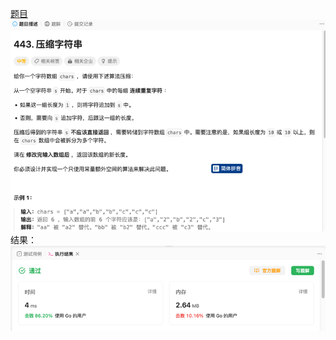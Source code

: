 [题目](https://leetcode.cn/problems/string-compression/?envType=study-plan-v2&envId=leetcode-75)
![pic](img.png)
结果：
![pic](result.png)